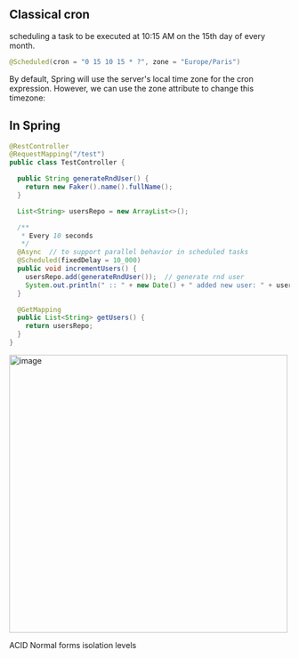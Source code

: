 ## Classical cron

scheduling a task to be executed at 10:15 AM on the 15th day of every month.
``` Java
@Scheduled(cron = "0 15 10 15 * ?", zone = "Europe/Paris")
```
By default, Spring will use the server's local time zone for the cron expression. However, we can use the zone attribute to change this timezone:

## In Spring
``` Java
@RestController
@RequestMapping("/test")
public class TestController {

  public String generateRndUser() {
    return new Faker().name().fullName();
  }

  List<String> usersRepo = new ArrayList<>();

  /**
   * Every 10 seconds
   */
  @Async  // to support parallel behavior in scheduled tasks
  @Scheduled(fixedDelay = 10_000)
  public void incrementUsers() {
    usersRepo.add(generateRndUser());  // generate rnd user
    System.out.println(" :: " + new Date() + " added new user: " + usersRepo);
  }

  @GetMapping
  public List<String> getUsers() {
    return usersRepo;
  }
}
```

<img width="500" alt="image" src="https://user-images.githubusercontent.com/89765480/195112567-4b0dc31f-93f9-4d30-8d88-28a0ff51acc8.png">


ACID
Normal forms
isolation levels


